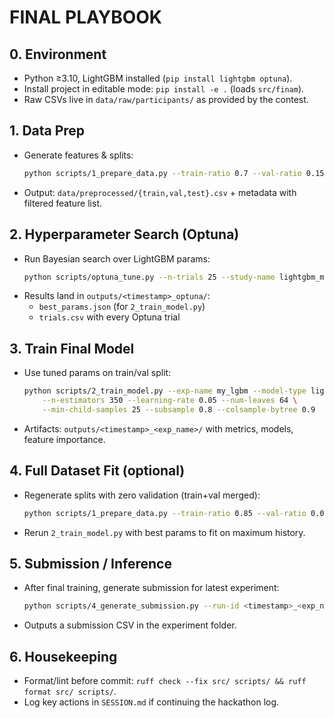 # FINAL PLAYBOOK

## 0. Environment
- Python ≥3.10, LightGBM installed (`pip install lightgbm optuna`).
- Install project in editable mode: `pip install -e .` (loads `src/finam`).
- Raw CSVs live in `data/raw/participants/` as provided by the contest.

## 1. Data Prep
- Generate features & splits:
  ```bash
  python scripts/1_prepare_data.py --train-ratio 0.7 --val-ratio 0.15
  ```
- Output: `data/preprocessed/{train,val,test}.csv` + metadata with filtered feature list.

## 2. Hyperparameter Search (Optuna)
- Run Bayesian search over LightGBM params:
  ```bash
  python scripts/optuna_tune.py --n-trials 25 --study-name lightgbm_mae
  ```
- Results land in `outputs/<timestamp>_optuna/`:
  - `best_params.json` (for `2_train_model.py`)
  - `trials.csv` with every Optuna trial

## 3. Train Final Model
- Use tuned params on train/val split:
  ```bash
  python scripts/2_train_model.py --exp-name my_lgbm --model-type lightgbm \
      --n-estimators 350 --learning-rate 0.05 --num-leaves 64 \
      --min-child-samples 25 --subsample 0.8 --colsample-bytree 0.9
  ```
- Artifacts: `outputs/<timestamp>_<exp_name>/` with metrics, models, feature importance.

## 4. Full Dataset Fit (optional)
- Regenerate splits with zero validation (train+val merged):
  ```bash
  python scripts/1_prepare_data.py --train-ratio 0.85 --val-ratio 0.0
  ```
- Rerun `2_train_model.py` with best params to fit on maximum history.

## 5. Submission / Inference
- After final training, generate submission for latest experiment:
  ```bash
  python scripts/4_generate_submission.py --run-id <timestamp>_<exp_name>
  ```
- Outputs a submission CSV in the experiment folder.

## 6. Housekeeping
- Format/lint before commit: `ruff check --fix src/ scripts/ && ruff format src/ scripts/`.
- Log key actions in `SESSION.md` if continuing the hackathon log.

